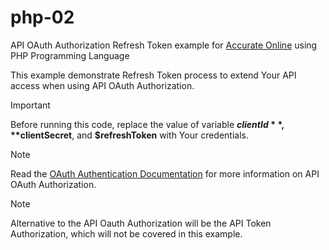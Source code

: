 # php-02

API OAuth Authorization Refresh Token example for [Accurate Online](https://accurate.id) using PHP Programming Language

This example demonstrate Refresh Token process to extend Your API access when using API OAuth Authorization.

> [!IMPORTANT]
> Before running this code, replace the value of variable **$clientId**, **$clientSecret**, and **$refreshToken** with Your credentials. 

> [!NOTE]
> Read the [OAuth Authentication Documentation](https://accurate.id/api-integration/) for more information on API OAuth Authorization.

> [!NOTE]
> Alternative to the API Oauth Authorization will be the API Token Authorization, which will not be covered in this example.